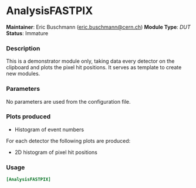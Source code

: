 # AnalysisFASTPIX
**Maintainer**: Eric Buschmann (eric.buschmann@cern.ch)
**Module Type**: *DUT*  
**Status**: Immature

### Description
This is a demonstrator module only, taking data every detector on the clipboard and plots the pixel hit positions.
It serves as template to create new modules.

### Parameters
No parameters are used from the configuration file.

### Plots produced
* Histogram of event numbers

For each detector the following plots are produced:

* 2D histogram of pixel hit positions

### Usage
```toml
[AnalysisFASTPIX]

```
